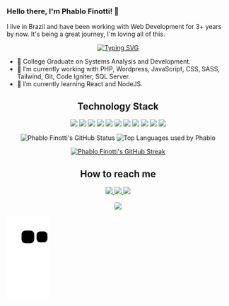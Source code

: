 ### Hello there, I'm Phablo Finotti! 👋

I live in Brazil and have been working with Web Development for 3+ years by now. It's being a great journey, I'm loving all of this. 

<p align="center">
  <a href="https://git.io/typing-svg"><img src="https://readme-typing-svg.herokuapp.com?font=Jetbrains+Mono&size=22&duration=3000&pause=3000&color=FF4492&center=true&vCenter=true&width=625&lines=Everyday+is+a+good+day+to+learn+something+new!" alt="Typing SVG" /></a>
</p>


- 🔭 College Graduate on Systems Analysis and Development.
- 🚀 I’m currently working with PHP, Wordpress, JavaScript, CSS, SASS, Tailwind, Git, Code Igniter, SQL Server.
- 🌱 I’m currently learning React and NodeJS.


<h2 align="center">Technology Stack</h2>

<p align="center">
  <img src="https://img.shields.io/badge/-HTML5-E34F26?style=flat-square&logo=html5&logoColor=white"/>
  <img src="https://img.shields.io/badge/-CSS3-1572B6?style=flat-square&logo=css3"/>
  <img src="https://img.shields.io/badge/-Bootstrap-563D7C?style=flat-square&logo=bootstrap"/>
  <img src="https://img.shields.io/badge/-SASS-CC6699?style=flat-square&logo=sass&logoColor=white"/>
  <img src="https://img.shields.io/badge/-Tailwind_CSS-06B6D4?style=flat-square&logo=tailwindcss&logoColor=white"/>
  <img src="https://img.shields.io/badge/-JavaScript-black?style=flat-square&logo=javascript"/>
  <img src="https://img.shields.io/badge/-Nodejs-black?style=flat-square&logo=Node.js"/>
  <img src="https://img.shields.io/badge/-React-black?style=flat-square&logo=react"/>
  <!-- <img src="https://img.shields.io/badge/-MongoDB-black?style=flat-square&logo=mongodb"/> -->
  <img src="https://img.shields.io/badge/-MySQL-black?style=flat-square&logo=mysql"/>
  <img src="https://img.shields.io/badge/-Git-black?style=flat-square&logo=git"/>
  <img src="https://img.shields.io/badge/-GitHub-black?style=flat-square&logo=github"/>
</p>

<p align="center">
  <img src="https://github-readme-stats.vercel.app/api?username=PhabloFinotti&count_private=true&show_icons=true&theme=radical&line_height=27" alt="Phablo Finotti's GitHub Status">
  <img src="https://github-readme-stats.vercel.app/api/top-langs/?username=PhabloFinotti&count_private=true&show_icons=true&theme=radical" alt="Top Languages used by Phablo">
</p>

<p align="center">
  <a align="center" href="https://github.com/PhabloFinotti/">
      <img src="https://github-readme-streak-stats.herokuapp.com?user=PhabloFinotti&theme=radical&date_format=j%20M%5B%20Y%5D" alt="Phablo Finotti's GitHub Streak">
  </a>
</p>
  
<!--<p align="center">
  <a align="center" href="https://github.com/PhabloFinotti/">
    <img src="https://github-profile-trophy.vercel.app/?username=PhabloFinotti&theme=radical&rank=S,AAA,AA,A,B" alt="Phablo's Trophies">
  </a>
</p>-->

<h2 align="center">How to reach me</h2>

<p align="center">
  <a href="mailto: phablofinotti@gmail.com">
    <img src="https://img.shields.io/badge/-phablofinotti@gmail.com-EA4335?style=flat-square&logo=gmail&logoColor=white&link=mailto:phablofinotti@gmail.com"/>
  </a>
  <a href="https://www.linkedin.com/in/phablofinotti/">
   <img src="https://img.shields.io/badge/-PhabloFinotti-blue?style=flat-square&logo=Linkedin&logoColor=white&link=https://www.linkedin.com/in/phablofinotti/"/>
  </a>
  <a href="https://discordapp.com/users/294218349469106176">
   <img src="https://img.shields.io/badge/-Phab%234122-5865F2?style=flat-square&logo=discord&logoColor=white&link=https://discordapp.com/users/294218349469106176"/>
  </a>
</p>

<p align="center">
  <img align="center" width="400" src="https://media.giphy.com/media/yYSSBtDgbbRzq/giphy.gif" />
</p>

![Snake animation](https://github.com/phablofinotti/phablofinotti/blob/output/github-contribution-grid-snake.svg)
